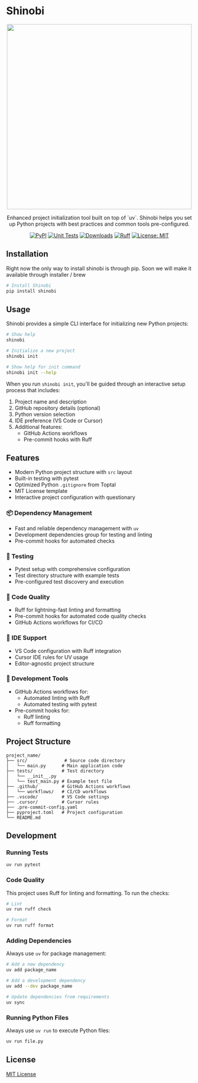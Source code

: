 # Shinobi

<div align="center">
  <img src="images/shinobi.png" width="500">
  <p>Enhanced project initialization tool built on top of `uv`. Shinobi helps you set up Python projects with best practices and common tools pre-configured.</p>

[![PyPI](https://badge.fury.io/py/shinobi.svg)](https://badge.fury.io/py/shinobi)
[![Unit Tests](https://github.com/iantimmis/shinobi/actions/workflows/test.yml/badge.svg)](https://github.com/iantimmis/shinobi/actions/workflows/test.yml)
[![Downloads](https://static.pepy.tech/badge/shinobi)](https://pepy.tech/project/shinobi)
[![Ruff](https://img.shields.io/badge/code%20style-ruff-000000.svg)](https://github.com/astral-sh/ruff)
[![License: MIT](https://img.shields.io/badge/License-MIT-yellow.svg)](https://opensource.org/licenses/MIT)

</div>

## Installation

Right now the only way to install shinobi is through pip. Soon we will make it available through installer / brew
```bash
# Install Shinobi
pip install shinobi 
```

## Usage

Shinobi provides a simple CLI interface for initializing new Python projects:

```bash
# Show help
shinobi

# Initialize a new project
shinobi init

# Show help for init command
shinobi init --help
```

When you run `shinobi init`, you'll be guided through an interactive setup process that includes:

1. Project name and description
2. GitHub repository details (optional)
3. Python version selection
4. IDE preference (VS Code or Cursor)
5. Additional features:
   - GitHub Actions workflows
   - Pre-commit hooks with Ruff

## Features

- Modern Python project structure with `src` layout
- Built-in testing with pytest
- Optimized Python `.gitignore` from Toptal
- MIT License template
- Interactive project configuration with questionary

### 📦 Dependency Management

- Fast and reliable dependency management with `uv`
- Development dependencies group for testing and linting
- Pre-commit hooks for automated checks

### 🧪 Testing

- Pytest setup with comprehensive configuration
- Test directory structure with example tests
- Pre-configured test discovery and execution

### 🧰 Code Quality

- Ruff for lightning-fast linting and formatting
- Pre-commit hooks for automated code quality checks
- GitHub Actions workflows for CI/CD

### 🎯 IDE Support

- VS Code configuration with Ruff integration
- Cursor IDE rules for UV usage
- Editor-agnostic project structure

### 🔧 Development Tools

- GitHub Actions workflows for:
  - Automated linting with Ruff
  - Automated testing with pytest
- Pre-commit hooks for:
  - Ruff linting
  - Ruff formatting

## Project Structure

```
project_name/
├── src/              # Source code directory
│   └── main.py      # Main application code
├── tests/           # Test directory
│   └── __init__.py
│   └── test_main.py # Example test file
├── .github/         # GitHub Actions workflows
│   └── workflows/   # CI/CD workflows
├── .vscode/         # VS Code settings
├── .cursor/         # Cursor rules
├── .pre-commit-config.yaml
├── pyproject.toml   # Project configuration
└── README.md
```

## Development

### Running Tests

```bash
uv run pytest
```

### Code Quality

This project uses Ruff for linting and formatting. To run the checks:

```bash
# Lint
uv run ruff check

# Format
uv run ruff format
```

### Adding Dependencies

Always use `uv` for package management:

```bash
# Add a new dependency
uv add package_name

# Add a development dependency
uv add --dev package_name

# Update dependencies from requirements
uv sync
```

### Running Python Files

Always use `uv run` to execute Python files:

```bash
uv run file.py
```

## License

[MIT License](LICENSE)
